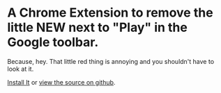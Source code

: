 # A Chrome Extension to remove the little NEW next to "Play" in the Google toolbar.

Because, hey. That little red thing is annoying and you shouldn't have to look at it.

[Install It](https://github.com/elgreg/Google-Play-Not-So-New/blob/master/google_play_minus_new.crx?raw=true)
or [view the source on github](https://github.com/elgreg/Google-Play-Not-So-New/).

